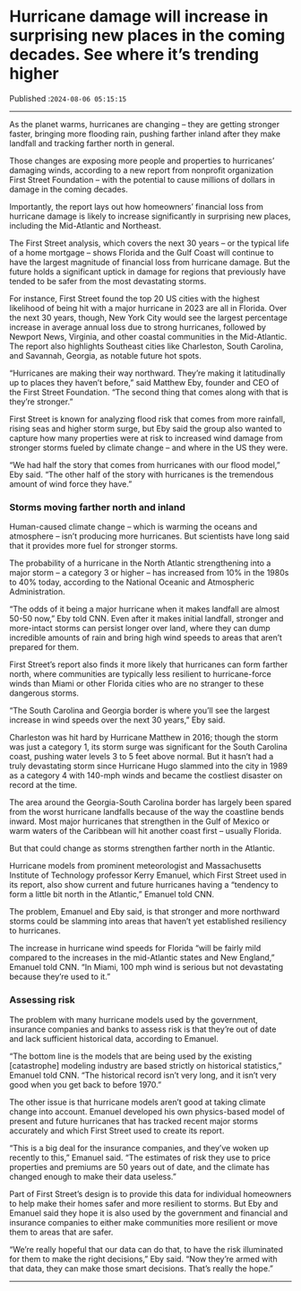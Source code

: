 # Hurricane damage will increase in surprising new places in the coming decades. See where it’s trending higher

Published :`2024-08-06 05:15:15`

---

As the planet warms, hurricanes are changing – they are getting stronger faster, bringing more flooding rain, pushing farther inland after they make landfall and tracking farther north in general.

Those changes are exposing more people and properties to hurricanes’ damaging winds, according to a new report from nonprofit organization First Street Foundation – with the potential to cause millions of dollars in damage in the coming decades.

Importantly, the report lays out how homeowners’ financial loss from hurricane damage is likely to increase significantly in surprising new places, including the Mid-Atlantic and Northeast.

The First Street analysis, which covers the next 30 years – or the typical life of a home mortgage – shows Florida and the Gulf Coast will continue to have the largest magnitude of financial loss from hurricane damage. But the future holds a significant uptick in damage for regions that previously have tended to be safer from the most devastating storms.

For instance, First Street found the top 20 US cities with the highest likelihood of being hit with a major hurricane in 2023 are all in Florida. Over the next 30 years, though, New York City would see the largest percentage increase in average annual loss due to strong hurricanes, followed by Newport News, Virginia, and other coastal communities in the Mid-Atlantic. The report also highlights Southeast cities like Charleston, South Carolina, and Savannah, Georgia, as notable future hot spots.

“Hurricanes are making their way northward. They’re making it latitudinally up to places they haven’t before,” said Matthew Eby, founder and CEO of the First Street Foundation. “The second thing that comes along with that is they’re stronger.”

First Street is known for analyzing flood risk that comes from more rainfall, rising seas and higher storm surge, but Eby said the group also wanted to capture how many properties were at risk to increased wind damage from stronger storms fueled by climate change – and where in the US they were.

“We had half the story that comes from hurricanes with our flood model,” Eby said. “The other half of the story with hurricanes is the tremendous amount of wind force they have.”

### Storms moving farther north and inland

Human-caused climate change – which is warming the oceans and atmosphere – isn’t producing more hurricanes. But scientists have long said that it provides more fuel for stronger storms.

The probability of a hurricane in the North Atlantic strengthening into a major storm – a category 3 or higher – has increased from 10% in the 1980s to 40% today, according to the National Oceanic and Atmospheric Administration.

“The odds of it being a major hurricane when it makes landfall are almost 50-50 now,” Eby told CNN. Even after it makes initial landfall, stronger and more-intact storms can persist longer over land, where they can dump incredible amounts of rain and bring high wind speeds to areas that aren’t prepared for them.

First Street’s report also finds it more likely that hurricanes can form farther north, where communities are typically less resilient to hurricane-force winds than Miami or other Florida cities who are no stranger to these dangerous storms.

“The South Carolina and Georgia border is where you’ll see the largest increase in wind speeds over the next 30 years,” Eby said.

Charleston was hit hard by Hurricane Matthew in 2016; though the storm was just a category 1, its storm surge was significant for the South Carolina coast, pushing water levels 3 to 5 feet above normal. But it hasn’t had a truly devastating storm since Hurricane Hugo slammed into the city in 1989 as a category 4 with 140-mph winds and became the costliest disaster on record at the time.

The area around the Georgia-South Carolina border has largely been spared from the worst hurricane landfalls because of the way the coastline bends inward. Most major hurricanes that strengthen in the Gulf of Mexico or warm waters of the Caribbean will hit another coast first – usually Florida.

But that could change as storms strengthen farther north in the Atlantic.

Hurricane models from prominent meteorologist and Massachusetts Institute of Technology professor Kerry Emanuel, which First Street used in its report, also show current and future hurricanes having a “tendency to form a little bit north in the Atlantic,” Emanuel told CNN.

The problem, Emanuel and Eby said, is that stronger and more northward storms could be slamming into areas that haven’t yet established resiliency to hurricanes.

The increase in hurricane wind speeds for Florida “will be fairly mild compared to the increases in the mid-Atlantic states and New England,” Emanuel told CNN. “In Miami, 100 mph wind is serious but not devastating because they’re used to it.”

### Assessing risk

The problem with many hurricane models used by the government, insurance companies and banks to assess risk is that they’re out of date and lack sufficient historical data, according to Emanuel.

“The bottom line is the models that are being used by the existing [catastrophe] modeling industry are based strictly on historical statistics,” Emanuel told CNN. “The historical record isn’t very long, and it isn’t very good when you get back to before 1970.”

The other issue is that hurricane models aren’t good at taking climate change into account. Emanuel developed his own physics-based model of present and future hurricanes that has tracked recent major storms accurately and which First Street used to create its report.

“This is a big deal for the insurance companies, and they’ve woken up recently to this,” Emanuel said. “The estimates of risk they use to price properties and premiums are 50 years out of date, and the climate has changed enough to make their data useless.”

Part of First Street’s design is to provide this data for individual homeowners to help make their homes safer and more resilient to storms. But Eby and Emanuel said they hope it is also used by the government and financial and insurance companies to either make communities more resilient or move them to areas that are safer.

“We’re really hopeful that our data can do that, to have the risk illuminated for them to make the right decisions,” Eby said. “Now they’re armed with that data, they can make those smart decisions. That’s really the hope.”

---

